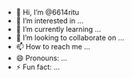 - 👋 Hi, I’m @6614ritu
- 👀 I’m interested in ...
- 🌱 I’m currently learning ...
- 💞️ I’m looking to collaborate on ...
- 📫 How to reach me ...
- 😄 Pronouns: ...
- ⚡ Fun fact: ...

<!---
6614ritu/6614ritu is a ✨ special ✨ repository because its `README.md` (this file) appears on your GitHub profile.
You can click the Preview link to take a look at your changes.
--->
